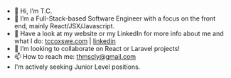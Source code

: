- 👋 Hi, I’m T.C.
- 👀 I’m a Full-Stack-based Software Engineer with a focus on the front end, mainly React/JSX/Javascript.
- 🌱 Have a look at my website or my LinkedIn for more info about me and what I do: [tccoxswe.com](https://tccoxswe.com/projects) | [linkedin](https://www.linkedin.com/in/thomas-tc-cox/)
- 💞️ I’m looking to collaborate on React or Laravel projects!
- 📫 How to reach me: thmscly@gmail.com
- I'm actively seeking Junior Level positions.

<!---
thmscly/thmscly is a ✨ special ✨ repository because its `README.md` (this file) appears on your GitHub profile.
You can click the Preview link to take a look at your changes.
--->

<!---
Pull request test
--->
